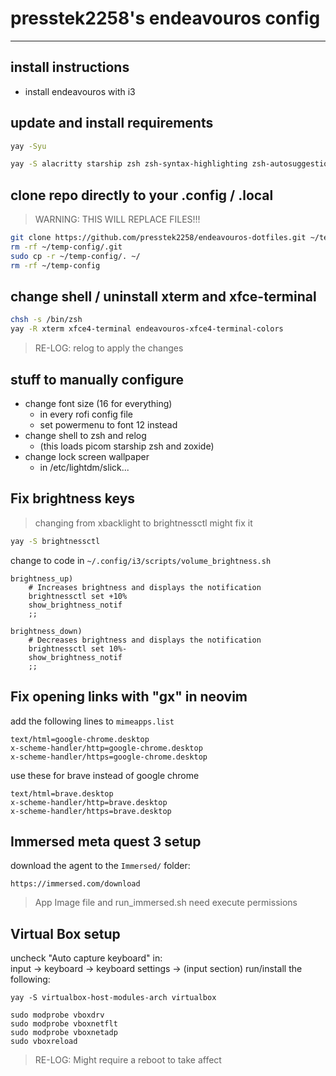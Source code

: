 # presstek2258's endeavouros config

---

## install instructions

- install endeavouros with i3

## update and install requirements

```bash
yay -Syu
```

```bash
yay -S alacritty starship zsh zsh-syntax-highlighting zsh-autosuggestions picom zoxide neovim pcloud-drive brave-bin htop xfce4-settings xclip ttf-jetbrains-mono ripgrep blueman shutter jupyterlab jdk libreoffice-still neofetch npm thonny
```

## clone repo directly to your .config / .local

> WARNING: THIS WILL REPLACE FILES!!!

```bash
git clone https://github.com/presstek2258/endeavouros-dotfiles.git ~/temp-config
rm -rf ~/temp-config/.git
sudo cp -r ~/temp-config/. ~/
rm -rf ~/temp-config
```

## change shell / uninstall xterm and xfce-terminal

```bash
chsh -s /bin/zsh
yay -R xterm xfce4-terminal endeavouros-xfce4-terminal-colors
```

> RE-LOG: relog to apply the changes

## stuff to manually configure

- change font size (16 for everything)
  - in every rofi config file
  - set powermenu to font 12 instead
- change shell to zsh and relog
  - (this loads picom starship zsh and zoxide)
- change lock screen wallpaper
  - in /etc/lightdm/slick...

## Fix brightness keys

> changing from xbacklight to brightnessctl might fix it

```bash
yay -S brightnessctl
```

change to code in `~/.config/i3/scripts/volume_brightness.sh`

```shell
brightness_up)
	# Increases brightness and displays the notification
	brightnessctl set +10%
	show_brightness_notif
	;;

brightness_down)
	# Decreases brightness and displays the notification
	brightnessctl set 10%-
	show_brightness_notif
	;;
```

## Fix opening links with "gx" in neovim

add the following lines to `mimeapps.list`

```
text/html=google-chrome.desktop
x-scheme-handler/http=google-chrome.desktop
x-scheme-handler/https=google-chrome.desktop
```

use these for brave instead of google chrome

```
text/html=brave.desktop
x-scheme-handler/http=brave.desktop
x-scheme-handler/https=brave.desktop
```

## Immersed meta quest 3 setup

download the agent to the `Immersed/` folder:

```
https://immersed.com/download
```
> App Image file and run_immersed.sh need execute permissions

## Virtual Box setup

uncheck "Auto capture keyboard" in:   
	input -> keyboard -> keyboard settings -> (input section)
run/install the following:

```
yay -S virtualbox-host-modules-arch virtualbox
```

```
sudo modprobe vboxdrv
sudo modprobe vboxnetflt
sudo modprobe vboxnetadp
sudo vboxreload
```
> RE-LOG: Might require a reboot to take affect
